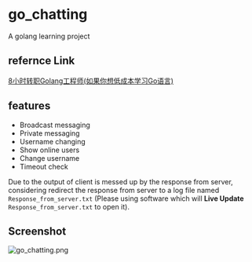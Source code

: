 # go_chatting

A golang learning project

## refernce Link

[8小时转职Golang工程师\(如果你想低成本学习Go语言\)](https://www.bilibili.com/video/BV1gf4y1r79E?p=1)

## features

- Broadcast messaging
- Private messaging
- Username changing
- Show online users
- Change username
- Timeout check

Due to the output of client is messed up by the response from server, considering redirect the response from server to a log file named `Response_from_server.txt` (Please using software which will **Live Update** `Response_from_server.txt` to open it).

## Screenshot

![go_chatting.png](https://i.loli.net/2021/07/28/mxERL51GvofFYBy.png)